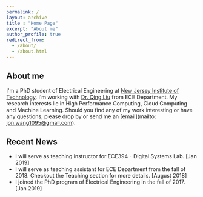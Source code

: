 ```yaml
---
permalink: /
layout: archive
title : "Home Page"
excerpt: "About me"
author_profile: true
redirect_from: 
  - /about/
  - /about.html
---
```


About me
--------

I'm a PhD student of Electrical Engineering at [New Jersey Institute of Technology](https://www.njit.edu/). I'm working with [Dr. Qing Liu](https://web.njit.edu/~qliu/) from ECE Department. My research interests lie in High Performance Computing, Cloud Computing and Machine Learning. Should you find any of my work interesting or have any questions, please drop by or send me an [email](mailto: jon.wang1095@gmail.com).

<!-- <font color="red"> * For affairs regarding my TA work, please contact me by <a href="mailto:jw447@njit.edu" target="_top">NJIT email</a>.</font> -->

Recent News
-----------

* I will serve as teaching instructor for ECE394 - Digital Systems Lab. [Jan 2019]<br/>
* I will serve as teaching assistant for ECE Department from the fall of 2018. Checkout the Teaching section for more details. [August 2018]<br/>
* I joined the PhD program of Electrical Engineering in the fall of 2017. [Jan 2019]
